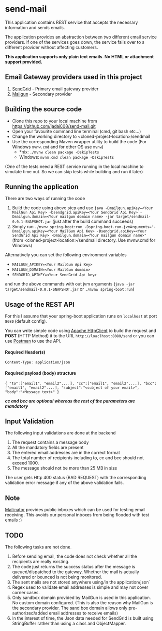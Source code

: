# send-mail
This application contains REST service that accepts the necessary information and sends emails.

The application provides an abstraction between two different email service providers. If one of
the services goes down, the service fails over to a different provider without affecting customers.

**This application supports only plain text emails. No HTML or attachment support provided.**

## Email Gateway providers used in this project
1. [SendGrid](https://sendgrid.com/) - Primary email gateway provider
2. [Mailgun](https://www.mailgun.com/) - Secondary provider

## Building the source code
- Clone this repo to your local machine from https://github.com/jadai008/send-mail.git
- Open your favourite command line terminal (cmd, git bash etc...) 
- Change the working directory to &lt;cloned-project-location&gt;/sendmail
- Use the corresponding Maven wrapper utility to build the code (For Windows `mvnw.cmd` and for other OS use `mvnw`)
	- *nix: `./mvnw clean package -DskipTests` 
	- Windows: `mvnm.cmd clean package -DskipTests`
	
(One of the tests need a REST service running in the local machine to simulate time out. So we can skip tests while building and run it later)
		

## Running the application
There are two ways of running the code
1. Build the code using above step and use `java -Dmailgun.apiKey=<Your MailGun Api Key> -Dsendgrid.apiKey=<Your SendGrid Api Key> -Dmailgun.domain=<Your mailgun domain name> -jar target/sendmail-0.0.1-SNAPSHOT.jar` (just after the build command succeeds)
2. Simply run `./mvnw spring-boot:run -Dspring-boot.run.jvmArguments="-Dmailgun.apiKey=<Your MailGun Api Key> -Dsendgrid.apiKey=<Your SendGrid Api Key> -Dmailgun.domain=<Your mailgun domain name>"` (from &lt;cloned-project-location&gt;/sendmail directory. Use mvnw.cmd for Windows)

Alternatively you can set the following environment variables

- `MAILGUN_APIKEY=<Your MailGun Api Key>`
- `MAILGUN_DOMAIN=<Your MailGun domain>`
- `SENDGRID_APIKEY=<Your SendGrid Api key>`

and run the above commands with out jvm arguments (`java -jar target/sendmail-0.0.1-SNAPSHOT.jar` or `./mvnw spring-boot:run`) 

## Usage of the REST API
For this I assume that your spring-boot application runs on `localhost` at port `8080` (default config). 

You can write simple code using [Apache HttpClient](https://hc.apache.org/httpcomponents-client-ga/index.html) to build the request and **POST** (HTTP Method) it to the URL `http://loaclhost:8080/send` or you can use [Postman](https://www.getpostman.com/) to use the API.

#### Required Header(s)
`Content-Type: application/json`

#### Required payload (body) structure

`{
	"to":["email1", "email2"....],
	"cc":["email1", "email2"....],
	"bcc":["email1", "email2"....],
	"subject":"<subject of your email>",
	"body":"<Message text>"
}`

**_cc and bcc are optional whereas the rest of the parameters are mandatory_**

## Input Validation
The following input validations are done at the backend
1. The request contains a message body
2. All the mandatory fields are present
3. The entered email addresses are in the correct format
4. The total number of recipients including to, cc and bcc should not exceed 1000.
5. The message should not be more than 25 MB in size

The user gets Http 400 status (BAD REQUEST) with the corresponding validation error message if any of the above validation fails.

## Note
[Mailinator](https://www.mailinator.com/) provides public inboxes which can be used for testing email receiving. This avoids our personal inboxes from being flooded with test emails :)

## TODO
The following tasks are not done.

1. Before sending email, the code does not check whether all the recipients are really existing. 
2. The code just returns the success status after the message is queued/dispatched to the gateway. Whether the mail is actually delivered or bounced is not being monitored.
3. The sent mails are not stored anywhere using/in the application/json`
4. Regex used to validate email addresses is simple and may not cover corner cases.
5. Only sandbox domain provided by MailGun is used in this application. No custom domain configured. (This is also the reason why MailGun is the secondary provider. The sand box domain allows only pre-authorized/added email addresses to receive emails)
6. In the interest of time, the Json data needed for SendGrid is built using StringBuffer rather than using a class and ObjectMapper. 
